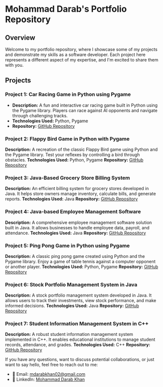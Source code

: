 # Mohammad Darab's Portfolio Repository

## Overview

Welcome to my portfolio repository, where I showcase some of my projects and demonstrate my skills as a software developer. Each project here represents a different aspect of my expertise, and I'm excited to share them with you.

## Projects

### Project 1: Car Racing Game in Python using Pygame
- **Description:** A fun and interactive car racing game built in Python using the Pygame library. Players can race against AI opponents and navigate through challenging tracks.
- **Technologies Used:** Python, Pygame
- **Repository:** [GitHub Repository](https://github.com/Darab07/Projects/blob/main/Car%20Racing%20Game%20in%20Python%20using%20Pygame)

### Project 2: Flappy Bird Game in Python with Pygame
**Description:** A recreation of the classic Flappy Bird game using Python and the Pygame library. Test your reflexes by controlling a bird through obstacles.
**Technologies Used:** Python, Pygame
**Repository:** [GitHub Repository](https://github.com/Darab07/Projects/blob/main/Flappy%20Bird%20Game%20in%20Python%20with%20Pygame)

### Project 3: Java-Based Grocery Store Billing System
**Description:** An efficient billing system for grocery stores developed in Java. It helps store owners manage inventory, calculate bills, and generate reports.
**Technologies Used:** Java
**Repository:** [GitHub Repository](https://github.com/Darab07/Projects/blob/main/Java-Based%20Grocery%20Store%20Billing%20System)

### Project 4: Java-based Employee Management Software
**Description:** A comprehensive employee management software solution built in Java. It allows businesses to handle employee data, payroll, and attendance.
**Technologies Used:** Java
**Repository:** [GitHub Repository](https://github.com/Darab07/Projects/blob/main/Java-based%20Employee%20Management%20Software)

### Project 5: Ping Pong Game in Python using Pygame
**Description:** A classic ping pong game created using Python and the Pygame library. Enjoy a game of table tennis against a computer opponent or another player.
**Technologies Used:** Python, Pygame
**Repository:** [GitHub Repository](https://github.com/Darab07/Projects/blob/main/Ping%20Pong%20Game%20in%20Python%20using%20Pygame)

### Project 6: Stock Portfolio Management System in Java
**Description:** A stock portfolio management system developed in Java. It allows users to track their investments, view stock performance, and make informed decisions.
**Technologies Used:** Java
**Repository:** [GitHub Repository](https://github.com/Darab07/Projects/blob/main/Stock%20Portfolio%20Management%20System%20in%20Java)

### Project 7: Student Information Management System in C++
**Description:** A robust student information management system implemented in C++. It enables educational institutions to manage student records, attendance, and grades.
**Technologies Used:** C++
**Repository:** [GitHub Repository](https://github.com/Darab07/Projects/blob/main/Student%20Information%20Management%20System%20in%20C%2B%2B)

If you have any questions, want to discuss potential collaborations, or just want to say hello, feel free to reach out to me:

- 📧 Email: [mdarabkhan02@gmail.com](mailto:mdarabkhan02@gmail.com)
- 💼 LinkedIn: [Mohammad Darab Khan](www.linkedin.com/in/mohammaddarabkhan)



